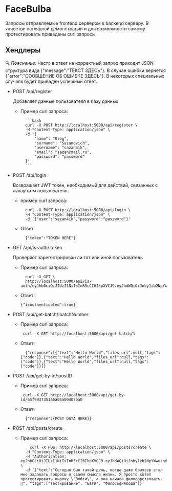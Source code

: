 
# FaceBulba

  


Запросы отправляемые frontend сервером к backend серверу. В качестве наглядной демонстрации и для возможности самому протестировать приведены curl запросы
## Хендлеры

🔍 *Пояснение*: Часто в ответ на корректный запрос приходит JSON структура вида {"message":"ТЕКСТ ЗДЕСЬ"}. В случае ошибки вернется {"error":"СООБЩЕНИЕ ОБ ОШИБКЕ ЗДЕСЬ"}. В некоторых специальных случаях будет приведен успешный ответ.
  

- POST /api/register

	Добавляет данные пользователя в базу данных

	- Пример curl запроса:

			```bash
			curl -X POST http://localhost:5000/api/register \
			-H "Content-Type: application/json" \
			-d '{
				"name": "Oleg",
				"surname": "Sazanovich",
				"username": "sazan4ik",
				"email": "sazan@mail.ru",
				"password": "password"
			}'
			```


- POST /api/login

	Возвращает JWT токен, необходимый для действий, связанных с аккаунтом пользователя.

	- пример curl запроса:

			curl -X POST http://localhost:5000/api/login \
			-H "Content-Type: application/json" \
			-d '{"user":"sazan4ik","password":"password"}'

	- Ответ:
			
			{"token":"TOKEN HERE"}
  
- GET /api/is-auth/:token

	Проверяет зарегестрирован ли тот или иной пользователь

	- Пример curl запроса:
	
		
			curl -X GET \
			http://localhost:5000/api/is-auth/eyJhbGciOiJIUzI1NiIsInR5cCI6IkpXVCJ9.eyJhdWQiOiJnby1zb2NpYWwuand0Z28uaW8iLCJleHAiOjE3MTA5NDgxNTksImlzcyI6Imp3dGdvLmlvIiwidXNlciI6InNhemFuNGlrIn0.2xB64gb7ImifgsnycURDVf9fI_g2NJ4jdzPIqt7ktNA

	- Ответ:
		  
		  {"isAuthenticated":true}



- POST /api/get-batch/:batchNumber

	-  Пример curl запроса:
			
			curl -X GET http://localhost:5000/api/get-batch/1
			
	- Ответ:
		
			{"response":[{"text":"Hello World","files_url":null,"tags":["code"]},{"text":"Hello World","files_url":null,"tags":["code"]},{"text":"Hello World","files_url":null,"tags":["code"]}]}

- POST /api/get-by-id/:postID

	-  Пример curl запроса:
			
			curl -X GET http://localhost:5000/api/get-by-id/65f9937351a6a04a00407ba0
			
	- Ответ:
		
			{"response":{POST DATA HERE}}



- POST /api/posts/create

	- Пример curl запроса:

		      curl -X POST http://localhost:5000/api/posts/create \
			-H "Content-Type: application/json" \
			-H "Authorization: eyJhbGciOiJIUzI1NiIsInR5cCI6IkpXVCJ9.eyJhdWQiOiJnby1zb2NpYWwuand0Z28uaW8iLCJleHAiOjE3MTA5NDgxNTksImlzcyI6Imp3dGdvLmlvIiwidXNlciI6InNhemFuNGlrIn0.2xB64gb7ImifgsnycURDVf9fI_g2NJ4jdzPIqt7ktNA" \
			-d '{"text":"Сегодня был такой день, когда даже браузер стал мне задавать вопросы о своем смысле жизни. Я просто хотел протестировать кнопку \"Войти\", а она начала философствовать. 🤔", "tags":["Тестирование", "Баги", "ФилософияКода"]}'
		
